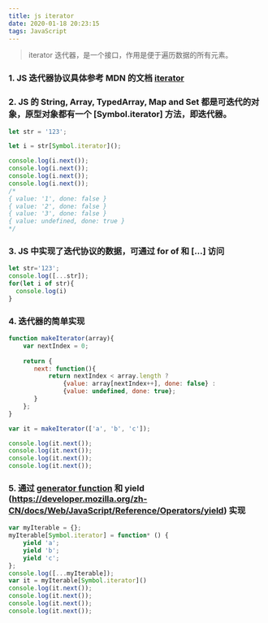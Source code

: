 ```yaml
---
title: js iterator
date: 2020-01-18 20:23:15
tags: JavaScript
---
```


> iterator 迭代器，是一个接口，作用是便于遍历数据的所有元素。 

<!-- more -->

### 1. JS 迭代器协议具体参考 MDN 的文档 [iterator](https://developer.mozilla.org/zh-CN/docs/Web/JavaScript/Reference/Iteration_protocols)

### 2. JS 的 String, Array, TypedArray, Map and Set 都是可迭代的对象，原型对象都有一个 [Symbol.iterator] 方法，即迭代器。

```js
let str = '123';

let i = str[Symbol.iterator]();

console.log(i.next());
console.log(i.next());
console.log(i.next());
console.log(i.next()); 
/*
{ value: '1', done: false }
{ value: '2', done: false }
{ value: '3', done: false }
{ value: undefined, done: true }
*/

```

### 3. JS 中实现了迭代协议的数据，可通过 for of 和 [...] 访问

```js
let str='123';
console.log([...str]);
for(let i of str){
  console.log(i)
}
```

### 4. 迭代器的简单实现

```js
function makeIterator(array){
    var nextIndex = 0;
    
    return {
       next: function(){
           return nextIndex < array.length ?
               {value: array[nextIndex++], done: false} :
               {value: undefined, done: true};
       }
    };
}

var it = makeIterator(['a', 'b', 'c']);

console.log(it.next()); 
console.log(it.next()); 
console.log(it.next());
console.log(it.next());
```

### 5. 通过 [generator function](https://developer.mozilla.org/zh-CN/docs/Web/JavaScript/Reference/Global_Objects/Generator) 和 yield (https://developer.mozilla.org/zh-CN/docs/Web/JavaScript/Reference/Operators/yield) 实现

```js
var myIterable = {};
myIterable[Symbol.iterator] = function* () {
    yield 'a';
    yield 'b';
    yield 'c';
};
console.log([...myIterable]);
var it = myIterable[Symbol.iterator]()
console.log(it.next()); 
console.log(it.next()); 
console.log(it.next());
console.log(it.next());

```